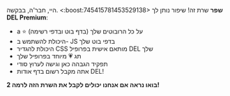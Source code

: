היי, חבר'ה, בבקשה. <:boost:745415781453529138> **שפר** שרת זה! שיפור נותן לך **DEL Premium**:
- a ⭐ על כל הרובוטים שלך (בדף בוט ובדפי רשימה)
- היכולת להשתמש ב- JS בדפי בוט שלך
- היכולת להגדיר CSS מותאם אישית בפרופיל DEL שלך
- תג 💗 מיוחד בפרופיל שלך
- תפקיד הגבהה כאן וגישה לערוץ סודי
- אתה מקבל רשום בדף אודות DEL!

__בואו נראה אם אנחנו יכולים לקבל את השרת הזה לרמה 2!__